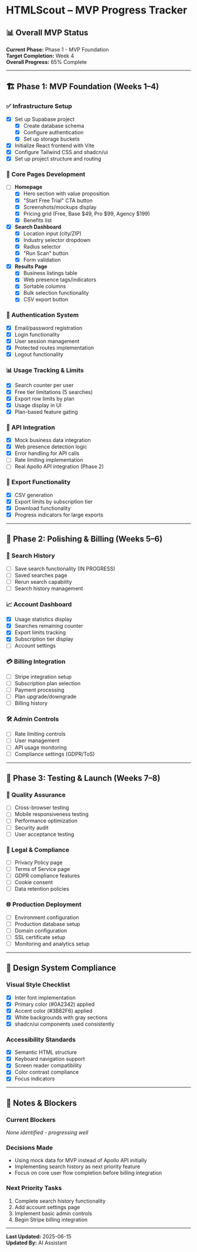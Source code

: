 
# HTMLScout – MVP Progress Tracker

## 📊 Overall MVP Status

**Current Phase:** Phase 1 - MVP Foundation  
**Target Completion:** Week 4  
**Overall Progress:** 65% Complete

---

## 🏗️ Phase 1: MVP Foundation (Weeks 1–4)

### ✅ Infrastructure Setup
- [x] Set up Supabase project
  - [x] Create database schema
  - [x] Configure authentication
  - [x] Set up storage buckets
- [x] Initialize React frontend with Vite
- [x] Configure Tailwind CSS and shadcn/ui
- [x] Set up project structure and routing

### 🎨 Core Pages Development
- [ ] **Homepage** 
  - [x] Hero section with value proposition
  - [x] "Start Free Trial" CTA button
  - [x] Screenshots/mockups display
  - [x] Pricing grid (Free, Base $49, Pro $99, Agency $199)
  - [x] Benefits list
- [x] **Search Dashboard**
  - [x] Location input (city/ZIP)
  - [x] Industry selector dropdown
  - [x] Radius selector
  - [x] "Run Scan" button
  - [x] Form validation
- [x] **Results Page**
  - [x] Business listings table
  - [x] Web presence tags/indicators
  - [x] Sortable columns
  - [x] Bulk selection functionality
  - [x] CSV export button

### 🔐 Authentication System
- [x] Email/password registration
- [x] Login functionality
- [x] User session management
- [x] Protected routes implementation
- [x] Logout functionality

### 📊 Usage Tracking & Limits
- [x] Search counter per user
- [x] Free tier limitations (5 searches)
- [x] Export row limits by plan
- [x] Usage display in UI
- [x] Plan-based feature gating

### 🔌 API Integration
- [x] Mock business data integration
- [x] Web presence detection logic
- [x] Error handling for API calls
- [ ] Rate limiting implementation
- [ ] Real Apollo API integration (Phase 2)

### 📁 Export Functionality
- [x] CSV generation
- [x] Export limits by subscription tier
- [x] Download functionality
- [x] Progress indicators for large exports

---

## 🎯 Phase 2: Polishing & Billing (Weeks 5–6)

### 💾 Search History
- [ ] Save search functionality (IN PROGRESS)
- [ ] Saved searches page
- [ ] Rerun search capability
- [ ] Search history management

### 📈 Account Dashboard
- [x] Usage statistics display
- [x] Searches remaining counter
- [x] Export limits tracking
- [x] Subscription tier display
- [ ] Account settings

### 💳 Billing Integration
- [ ] Stripe integration setup
- [ ] Subscription plan selection
- [ ] Payment processing
- [ ] Plan upgrade/downgrade
- [ ] Billing history

### 🛠️ Admin Controls
- [ ] Rate limiting controls
- [ ] User management
- [ ] API usage monitoring
- [ ] Compliance settings (GDPR/ToS)

---

## 🚀 Phase 3: Testing & Launch (Weeks 7–8)

### 🧪 Quality Assurance
- [ ] Cross-browser testing
- [ ] Mobile responsiveness testing
- [ ] Performance optimization
- [ ] Security audit
- [ ] User acceptance testing

### 📄 Legal & Compliance
- [ ] Privacy Policy page
- [ ] Terms of Service page
- [ ] GDPR compliance features
- [ ] Cookie consent
- [ ] Data retention policies

### 🌐 Production Deployment
- [ ] Environment configuration
- [ ] Production database setup
- [ ] Domain configuration
- [ ] SSL certificate setup
- [ ] Monitoring and analytics setup

---

## 🎨 Design System Compliance

### Visual Style Checklist
- [x] Inter font implementation
- [x] Primary color (#0A2342) applied
- [x] Accent color (#3B82F6) applied
- [x] White backgrounds with gray sections
- [x] shadcn/ui components used consistently

### Accessibility Standards
- [x] Semantic HTML structure
- [x] Keyboard navigation support
- [x] Screen reader compatibility
- [x] Color contrast compliance
- [x] Focus indicators

---

## 📝 Notes & Blockers

### Current Blockers
*None identified - progressing well*

### Decisions Made
- Using mock data for MVP instead of Apollo API initially
- Implementing search history as next priority feature
- Focus on core user flow completion before billing integration

### Next Priority Tasks
1. Complete search history functionality
2. Add account settings page
3. Implement basic admin controls
4. Begin Stripe billing integration

---

**Last Updated:** 2025-06-15  
**Updated By:** AI Assistant
